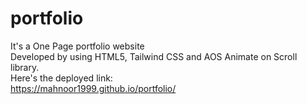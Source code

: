 # portfolio
It's a One Page portfolio website </br>
Developed by using HTML5, Tailwind CSS and AOS Animate on Scroll library.  </br>
Here's the deployed link:  </br>
https://mahnoor1999.github.io/portfolio/

